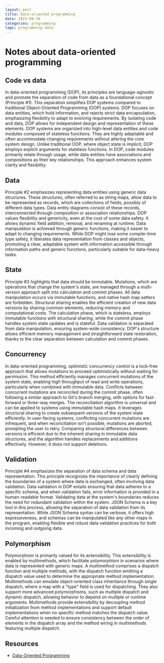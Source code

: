```yaml
---
layout: post
title: Data-oriented programming
date: 2023-08-30
categories: programming
tags: programming data
---
```


# Notes about data-oriented programming

## Code vs data

In data-oriented programming (DOP), its principles are language-agnostic and promote the separation of code from data as a foundational concept (Principle #1). This separation simplifies DOP systems compared to traditional Object-Oriented Programming (OOP) systems. DOP focuses on data entities, which hold information, and rejects strict data encapsulation, emphasizing flexibility to adapt to evolving requirements. By isolating code and data, DOP allows for independent design and representation of these elements. DOP systems are organized into high-level data entities and code modules composed of stateless functions. They are highly adaptable and often accommodate changing requirements without altering the core system design. Unlike traditional OOP, where object state is implicit, DOP employs explicit arguments for stateless functions. In DOP, code modules primarily relate through usage, while data entities have associations and compositions as their key relationships. This approach enhances system clarity and flexibility.

## Data

Principle #2 emphasizes representing data entities using generic data structures. These structures, often referred to as string maps, allow data to be represented as records, which are collections of fields, possibly of different data types. Data entity diagrams consist of these records, interconnected through composition or association relationships. DOP values flexibility and genericity, even at the cost of some data safety. It allows dynamic field addition, removal, and renaming at runtime. Data manipulation is achieved through generic functions, making it easier to adapt to changing requirements. While DOP might lose some compile-time type safety, it liberates data representation from classes and objects, promoting a clear, adaptable system with information accessible through information paths and generic functions, particularly suitable for data-heavy tasks.

## State

Principle #3 highlights that data should be immutable. Mutations, which are operations that change the system's state, are managed through a multi-version approach split into calculation and commit phases. All data manipulation occurs via immutable functions, and native hash map setters are forbidden. Structural sharing enables the efficient creation of new data versions by sharing common elements, reducing memory and computational costs. The calculation phase, which is stateless, employs immutable functions with structural sharing, while the commit phase handles system state updates and is stateful. Data validation is separated from data manipulation, ensuring system-wide consistency. DOP's structure allows efficient memory management and straightforward state restoration, thanks to the clear separation between calculation and commit phases.

## Concurrency

In data-oriented programming, optimistic concurrency control is a lock-free approach that allows mutations to proceed optimistically without waiting for permission. This method efficiently manages concurrent mutations of the system state, enabling high throughput of read and write operations, particularly when combined with immutable data. Conflicts between concurrent mutations are reconciled during the commit phase, often following a similar approach to Git's branch merging, with options for fast-forward or three-way merges. The reconciliation algorithm is universal and can be applied to systems using immutable hash maps. It leverages structural sharing to create subsequent versions of the system state efficiently. In user-facing systems, conflicting concurrent mutations are infrequent, and when reconciliation isn't possible, mutations are aborted, prompting the user to retry. Comparing structural differences between versions is efficient due to the inherent sharing in immutable data structures, and the algorithm handles replacements and additions effectively. However, it does not support deletions.

## Validation

Principle #4 emphasizes the separation of data schema and data representation. This principle recognizes the importance of clearly defining the boundaries of a system where data is exchanged, often involving data validation. Data validation in DOP entails ensuring that data adheres to a specific schema, and when validation fails, error information is provided in a human-readable format. Validating data at the system's boundaries reduces the need for redundant validation within the system. JSON Schema is a key tool in this process, allowing the separation of data validation from its representation. While JSON Schema syntax can be verbose, it offers high expressiveness, and schemas can be manipulated like any other maps in the program, enabling flexible and robust data validation practices for both incoming and outgoing data.

## Polymorphism

Polymorphism is primarily valued for its extensibility. This extensibility is enabled by multimethods, which facilitate polymorphism in scenarios where data is represented with generic maps. A multimethod comprises a dispatch function and multiple methods, with the dispatch function emitting a dispatch value used to determine the appropriate method implementation. Multimethods can emulate object-oriented class inheritance through single dispatch, where a map with a "type" field is used for dispatching. They also support more advanced polymorphisms, such as multiple dispatch and dynamic dispatch, allowing behavior to depend on multiple or runtime arguments. Multimethods provide extensibility by decoupling method initialization from method implementations and support default implementations when no specific method matches the dispatch value. Careful attention is needed to ensure consistency between the order of elements in the dispatch array and the method wiring in multimethods featuring multiple dispatch.

## Resources

- [Data-Oriented Programming](https://blog.klipse.tech/data-oriented-programming-book.html)
